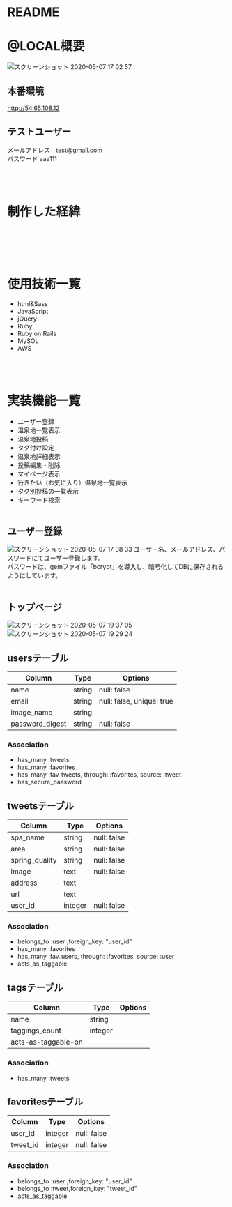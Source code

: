 # **README**
# **@LOCAL**概要
![スクリーンショット 2020-05-07 17 02 57](https://user-images.githubusercontent.com/61722023/81269836-df05bf00-9084-11ea-9ed6-ec41799d716d.png)

## **本番環境**
http://54.65.108.12

## **テストユーザー**
メールアドレス　test@gmail.com  
パスワード     aaa111
<br></br>
<br></br>
# **制作した経緯**
<br></br>
<br></br>
# **使用技術一覧**
- html&Sass
- JavaScript
- jQuery
- Ruby
- Ruby on Rails
- MySOL
- AWS
<br></br>
<br></br>
# **実装機能一覧**
- ユーザー登録
- 温泉地一覧表示
- 温泉地投稿
- タグ付け設定
- 温泉地詳細表示
- 投稿編集・削除
- マイページ表示
- 行きたい（お気に入り）温泉地一覧表示
- タグ別投稿の一覧表示
- キーワード検索
<br></br>
## **ユーザー登録**
![スクリーンショット 2020-05-07 17 38 33](https://user-images.githubusercontent.com/61722023/81273413-cba92280-9089-11ea-8730-7f820bbcc7bf.png)
ユーザー名、メールアドレス、パスワードにてユーザー登録します。  
パスワードは、gemファイル「bcrypt」を導入し、暗号化してDBに保存されるようにしています。
<br></br>
## **トップページ**
![スクリーンショット 2020-05-07 19 37 05](https://user-images.githubusercontent.com/61722023/81285566-ae308480-909a-11ea-9afa-457929a9566a.png)
![スクリーンショット 2020-05-07 19 29 24](https://user-images.githubusercontent.com/61722023/81284862-a3292480-9099-11ea-8d0a-eda9192b9d9e.png)


## usersテーブル  
|Column|Type|Options|
|------|----|-------|
|name|string|null: false|
|email|string|null: false, unique: true|
|image_name|string||
|password_digest|string|null: false|
### Association
- has_many :tweets
- has_many :favorites
- has_many :fav_tweets, through: :favorites, source: :tweet
- has_secure_password



## tweetsテーブル  
|Column|Type|Options|
|------|----|-------|
|spa_name|string|null: false|
|area|string|null: false|
|spring_quality|string|null: false|
|image|text|null: false|
|address|text||
|url|text||
|user_id|integer|null: false|
### Association
- belongs_to :user ,foreign_key: "user_id"
- has_many :favorites
- has_many :fav_users, through: :favorites, source: :user
- acts_as_taggable



## tagsテーブル  
|Column|Type|Options|
|------|----|-------|
|name|string||
|taggings_count|integer||
|acts-as-taggable-on|||
### Association
- has_many   :tweets



## favoritesテーブル  
|Column|Type|Options|
|------|----|-------|
|user_id|integer|null: false|
|tweet_id|integer|null: false|
### Association
- belongs_to :user ,foreign_key: "user_id"
- belongs_to :tweet,foreign_key: "tweet_id"
- acts_as_taggable
